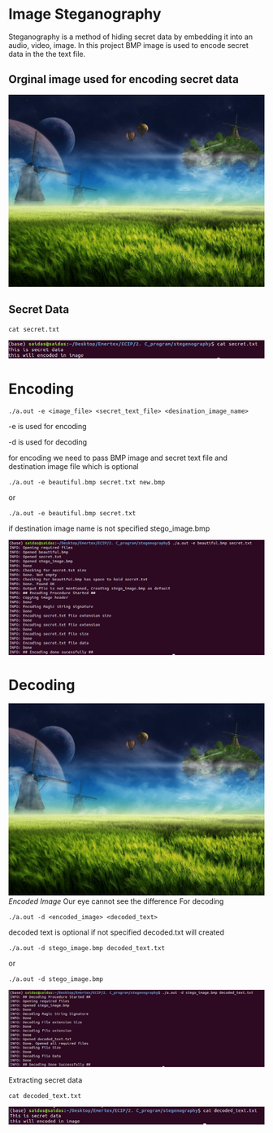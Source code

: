# Image Steganography

Steganography is a method of hiding secret data by embedding it into an audio, video, image. In this project BMP image is used to encode secret data in the the text file. 

## Orginal image used for encoding secret data 
![alt text](https://raw.githubusercontent.com/srsaidas/image-steganography/master/beautiful.bmp)

## Secret Data 
```
cat secret.txt
```
![alt text](https://raw.githubusercontent.com/srsaidas/image-steganography/master/image/image_1.png)

# Encoding
```
./a.out -e <image_file> <secret_text_file> <desination_image_name>
```
-e is used for encoding

-d is used for decoding 

for encoding we need to pass BMP image and secret text file and destination image file which is optional 
```
./a.out -e beautiful.bmp secret.txt new.bmp
```

or 
```
./a.out -e beautiful.bmp secret.txt 
```
if destination image name is not specified stego_image.bmp

![alt text](https://raw.githubusercontent.com/srsaidas/image-steganography/master/image/imag_2.png)

# Decoding 

![alt text](https://raw.githubusercontent.com/srsaidas/image-steganography/master/stego_image.bmp)
*Encoded Image*
Our eye cannot see the difference
For decoding 
```
./a.out -d <encoded_image> <decoded_text>
```
decoded text is optional if not specified decoded.txt will created
```
./a.out -d stego_image.bmp decoded_text.txt
```

or 

```
./a.out -d stego_image.bmp 

```

![alt text](https://raw.githubusercontent.com/srsaidas/image-steganography/master/image/image_3.png)

Extracting secret data
 
```
cat decoded_text.txt
```
![alt text](https://raw.githubusercontent.com/srsaidas/image-steganography/master/image/imag4.png)
